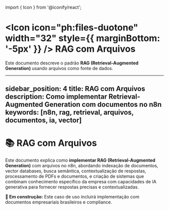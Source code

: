 import { Icon } from '@iconify/react';

# <Icon icon="ph:files-duotone" width="32" style={{ marginBottom: '-5px' }} /> RAG com Arquivos

Este documento descreve o padrão **RAG (Retrieval-Augmented Generation)** usando arquivos como fonte de dados.

---
sidebar_position: 4
title: RAG com Arquivos
description: Como implementar Retrieval-Augmented Generation com documentos no n8n
keywords: [n8n, rag, retrieval, arquivos, documentos, ia, vector]
---

# 📚 RAG com Arquivos

Este documento explica como **implementar RAG (Retrieval-Augmented Generation)** com arquivos no n8n, abordando indexação de documentos, vector databases, busca semântica, contextualização de respostas, processamento de PDFs e documentos, e criação de sistemas que combinam conhecimento específico da empresa com capacidades de IA generativa para fornecer respostas precisas e contextualizadas.

**🔄 Em construção:** Este caso de uso incluirá implementação com documentos empresariais brasileiros e compliance.
